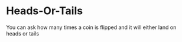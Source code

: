 # Heads-Or-Tails
You can ask how many times a coin is flipped and it will either land on heads or tails
